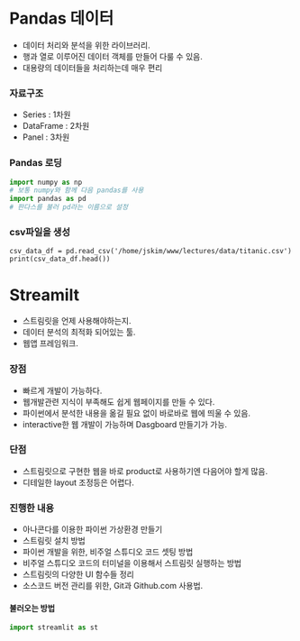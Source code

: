# Pandas 데이터
- 데이터 처리와 분석을 위한 라이브러리.
- 행과 열로 이루어진 데이터 객체를 만들어 다룰 수 있음.
- 대용량의 데이터들을 처리하는데 매우 편리

### 자료구조
 - Series : 1차원
 - DataFrame : 2차원
 - Panel : 3차원

### Pandas 로딩
```python
import numpy as np
# 보통 numpy와 함께 다음 pandas를 사용
import pandas as pd
# 판다스를 불러 pd라는 이름으로 설정
```

### csv파일을 생성

```python3
csv_data_df = pd.read_csv('/home/jskim/www/lectures/data/titanic.csv')
print(csv_data_df.head())
```


# Streamilt
- 스트림릿을 언제 사용해야하는지.
- 데이터 분석의 최적화 되어있는 툴.
- 웹앱 프레임워크.

### 장점
- 빠르게 개발이 가능하다.
- 웹개발관련 지식이 부족해도 쉽게 웹페이지를 만들 수 있다.
- 파이썬에서 분석한 내용을 옮길 필요 없이 바로바로 웹에 띄울 수 있음.
- interactive한 웹 개발이 가능하며 Dasgboard 만들기가 가능.

### 단점
- 스트림릿으로 구현한 웹을 바로 product로 사용하기엔 다음어야 할게 많음.
- 디테일한 layout 조정등은 어렵다.

### 진행한 내용
- 아나콘다를 이용한 파이썬 가상환경 만들기
- 스트림릿 설치 방법
- 파이썬 개발을 위한, 비주얼 스튜디오 코드 셋팅 방법
- 비주얼 스튜디오 코드의 터미널을 이용해서 스트림릿 실행하는 방법
- 스트림릿의 다양한 UI 함수들 정리
- 소스코드 버전 관리를 위한, Git과 Github.com 사용법.

#### 불러오는 방법

```python
import streamlit as st
```